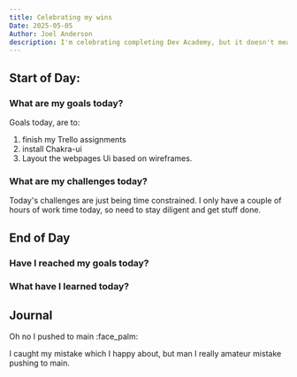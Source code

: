 ```yaml
---
title: Celebrating my wins
Date: 2025-05-05
Author: Joel Anderson
description: I'm celebrating completing Dev Academy, but it doesn't mean the work is over. Just remembering it's a marathon and not a sprint
---
```


## Start of Day:

### What are my goals today?
Goals today, are to:
1. finish my Trello assignments
2. install Chakra-ui
3. Layout the webpages Ui based on wireframes.

### What are my challenges today?
Today's challenges are just being time constrained. I only have a couple of hours of work time today, so need to stay diligent and get stuff done.

## End of Day

### Have I reached my goals today?

### What have I learned today?

## Journal
Oh no I pushed to main :face_palm:

I caught my mistake which I happy about, but man I really amateur mistake pushing to main.
